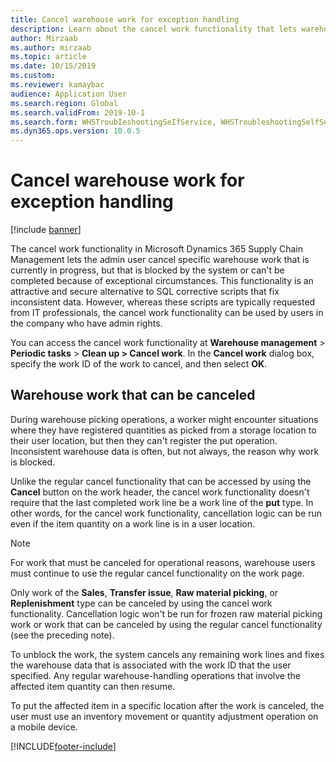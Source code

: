 ```yaml
---
title: Cancel warehouse work for exception handling
description: Learn about the cancel work functionality that lets warehouse supervisors handle blocked work witha n outline on warehouse work that can be canceled.
author: Mirzaab
ms.author: mirzaab
ms.topic: article
ms.date: 10/15/2019
ms.custom:
ms.reviewer: kamaybac
audience: Application User
ms.search.region: Global
ms.search.validFrom: 2019-10-1
ms.search.form: WHSTroubIeshootingSeIfService, WHSTroubleshootingSelfService
ms.dyn365.ops.version: 10.0.5
---
```


# Cancel warehouse work for exception handling

[!include [banner](../includes/banner.md)]

The cancel work functionality in Microsoft Dynamics 365 Supply Chain Management lets the admin user cancel specific warehouse work that is currently in progress, but that is blocked by the system or can't be completed because of exceptional circumstances. This functionality is an attractive and secure alternative to SQL corrective scripts that fix inconsistent data. However, whereas these scripts are typically requested from IT professionals, the cancel work functionality can be used by users in the company who have admin rights.

You can access the cancel work functionality at **Warehouse management** \> **Periodic tasks** \> **Clean up \> Cancel work**. In the **Cancel work** dialog box, specify the work ID of the work to cancel, and then select **OK**.

## Warehouse work that can be canceled

During warehouse picking operations, a worker might encounter situations where they have registered quantities as picked from a storage location to their user location, but then they can't register the put operation. Inconsistent warehouse data is often, but not always, the reason why work is blocked.

Unlike the regular cancel functionality that can be accessed by using the **Cancel** button on the work header, the cancel work functionality doesn't require that the last completed work line be a work line of the **put** type. In other words, for the cancel work functionality, cancellation logic can be run even if the item quantity on a work line is in a user location.

> [!NOTE]
> For work that must be canceled for operational reasons, warehouse users must continue to use the regular cancel functionality on the work page.

Only work of the **Sales**, **Transfer issue**, **Raw material picking**, or **Replenishment** type can be canceled by using the cancel work functionality. Cancellation logic won't be run for frozen raw material picking work or work that can be canceled by using the regular cancel functionality (see the preceding note).

To unblock the work, the system cancels any remaining work lines and fixes the warehouse data that is associated with the work ID that the user specified. Any regular warehouse-handling operations that involve the affected item quantity can then resume.

To put the affected item in a specific location after the work is canceled, the user must use an inventory movement or quantity adjustment operation on a mobile device.


[!INCLUDE[footer-include](../../includes/footer-banner.md)]